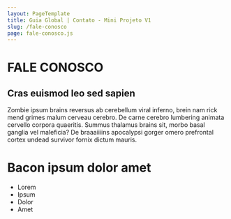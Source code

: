 ```yaml
---
layout: PageTemplate
title: Guia Global | Contato - Mini Projeto V1
slug: /fale-conosco
page: fale-conosco.js
---
```


# FALE CONOSCO
## Cras euismod leo sed sapien

Zombie ipsum brains reversus ab cerebellum viral inferno, brein nam rick mend grimes malum cerveau cerebro. 
De carne cerebro lumbering animata cervello corpora quaeritis. Summus thalamus brains sit​​, morbo basal ganglia vel maleficia? De braaaiiiins apocalypsi gorger omero prefrontal cortex undead survivor fornix dictum mauris.

# Bacon ipsum dolor amet
* Lorem 
* Ipsum
* Dolor
* Amet



